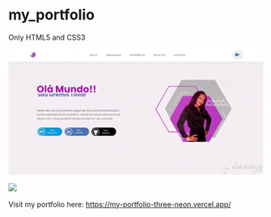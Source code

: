 # my_portfolio

Only HTML5 and CSS3


![](./img/index.gif)


![](iphonex.gif)


Visit my portfolio here:
https://my-portfolio-three-neon.vercel.app/
